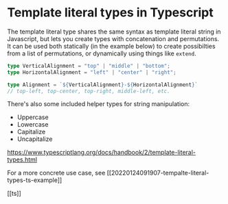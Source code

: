 # Template literal types in Typescript

The template literal type shares the same syntax as template literal string in Javascript, but lets you create types with concatenation and permutations. It can be used both statically (in the example below) to create possibilties from a list of permutations, or dynamically using things like `extend`.

```typescript
type VerticalAlignment = "top" | "middle" | "bottom";
type HorizontalAlignment = "left" | "center" | "right";

type Alignment = `${VerticalAlignment}-${HorizontalAlignment}`
// top-left, top-center, top-right, middle-left, etc.
```

There's also some included helper types for string manipulation:
- Uppercase<StringType>
- Lowercase<StringType>
- Capitalize<StringType>
- Uncapitalize<StringType>

https://www.typescriptlang.org/docs/handbook/2/template-literal-types.html

For a more concrete use case, see [[20220124091907-tempalte-literal-types-ts-example]]

[[ts]]